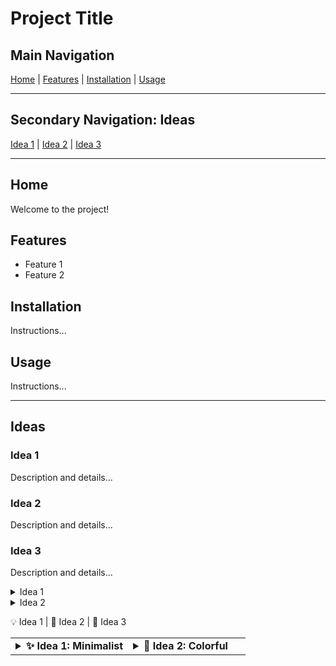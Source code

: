 # Project Title

## Main Navigation
[Home](#home) | [Features](#features) | [Installation](#installation) | [Usage](#usage)

---

## Secondary Navigation: Ideas
[Idea 1](#idea-1) | [Idea 2](#idea-2) | [Idea 3](#idea-3)

---

## Home
Welcome to the project!

## Features
- Feature 1
- Feature 2

## Installation
Instructions...

## Usage
Instructions...

---

## Ideas

### Idea 1
Description and details...

### Idea 2
Description and details...

### Idea 3
Description and details...

<details>
<summary>Idea 1</summary>

![Image1](url_to_image1)
Text for idea 1

</details>

<details>
<summary>Idea 2</summary>

![Image2](url_to_image2)
Text for idea 2

</details>

💡 Idea 1 | 🎨 Idea 2 | 🧪 Idea 3



<table>
  <tr>
    <td width="50%">
      <details>
        <summary><strong>✨ Idea 1: Minimalist</strong></summary>
        <img src="https://raw.githubusercontent.com/github/explore/main/topics/clean-code/clean-code.png" width="100%" />
        <p>Clean layout with neutral colors and fast UX.</p>
      </details>
    </td>
    <td width="50%">
      <details>
        <summary><strong>🌈 Idea 2: Colorful</strong></summary>
        <img src="https://raw.githubusercontent.com/github/explore/main/topics/design/design.png" width="100%" />
        <p>Bright colors and playful layout for creative apps.</p>
      </details>
    </td>
  </tr>
</table>
